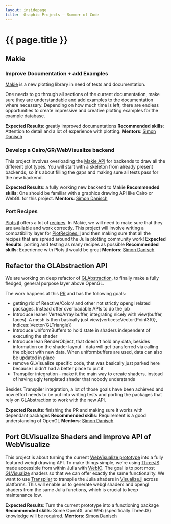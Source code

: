 ```yaml
---
layout: insidepage
title:  Graphic Projects – Summer of Code
---
```


# {{ page.title }}

## Makie

### Improve Documentation + add Examples

[Makie](https://github.com/JuliaPlots/Makie.jl) is a new plotting library in need of tests and documentation.

One needs to go through all sections of the current documentation, make sure they are understandable and
add examples to the documentation where necessary.
Depending on how much time is left,
there are endless opportunities to create impressive and creative plotting examples
for the example database.

**Expected Results**: greatly improved documentations
**Recommended skills**: Attention to detail and a lot of experience with plotting.
**Mentors**: [Simon Danisch](https://github.com/SimonDanisch/)


### Develop a Cairo/GR/WebVisualize backend

This project involves overloading the [Makie API](https://github.com/JuliaPlots/Makie.jl/tree/master/src/atomics)
for backends to draw all the different plot types.
You will start with a skeleton from already present backends, so it's about filling the
gaps and making sure all tests pass for the new backend.

**Expected Results**: a fully working new backend to Makie
**Recommended skills**: One should be familiar with a graphics drawing API like Cairo or WebGL for this project.
**Mentors**: [Simon Danisch](https://github.com/SimonDanisch/)


### Port Recipes

[Plots.jl](https://github.com/tbreloff/Plots.jl) offers a lot of [recipes](http://docs.juliaplots.org/latest/recipes/).
In Makie, we will need to make sure that they are available and work correctly.
This project will involve writing a compatibility layer for [PlotRecipes.jl](https://github.com/JuliaPlots/PlotRecipes.jl) and then making sure
that all the recipes that are spread around the Julia plotting community work!
**Expected Results**: porting and testing as many recipes as possible
**Recommended skills**: Experience with Plots.jl would be great
**Mentors**: [Simon Danisch](https://github.com/SimonDanisch/)


## Refactor the GLAbstraction API

We are working on deep refactor of [GLAbstraction](https://github.com/JuliaGL/GLAbstraction.jl), to finally make a fully fledged,
general purpose layer above OpenGL.

The work happens at this [PR](https://github.com/JuliaGL/GLAbstraction.jl/pull/88) and has the following goals:

* getting rid of Reactive/Color/ and other not strictly opengl related packages. Instead offer overloadable APIs to do the job
* Introduce leaner VertexArray buffer, integrating nicely with view(buffer, faces). A mesh is then basically just view(vertices::Vector{Point3f0}, indices::Vector{GLTriangle})
* Introduce UniformBuffers to hold state in shaders independent of executing the shader
* Introduce lean RenderObject, that doesn't hold any data, besides information on the shader layout - data will get transferred via calling the object with new data. When uniformbuffers are used, data can also be updated in place
* remove GLVisualize specific code, that was basically just parked here because I didn't had a better place to put it
* Transpiler integration - make it the main way to create shaders, instead of having ugly templated shader that nobody understands

Besides Transpiler integration, a lot of those goals have been achieved and now effort needs to
be put into writing tests and porting the packages that rely on GLAbstraction to work with the new API.

**Expected Results**: finishing the PR and making sure it works with dependant packages
**Recommended skills**: Requirement is a good understanding of OpenGL
**Mentors**: [Simon Danisch](https://github.com/SimonDanisch/)


## Port GLVisualize Shaders and improve API of WebVisualize

This project is about turning the current [WebVisualize prototype](https://github.com/SimonDanisch/WebVisualize.jl) into a fully featured webgl
drawing API.
To make things simple, we're using [ThreeJS](https://threejs.org/) made accessible from within Julia with [WebIO](https://github.com/JuliaGizmos/WebIO.jl).
The goal is to port most [GLVisualize](https://github.com/JuliaGL/GLVisualize.jl) shaders so that we can offer exactly the same functionality.
We want to use [Transpiler](https://github.com/SimonDanisch/Transpiler.jl) to transpile the Julia shaders in [Visualize.jl](https://github.com/SimonDanisch/Visualize.jl/tree/master/src/shader) across platforms.
This will enable us to generate webgl shaders and opengl shaders from the same Julia functions, which is crucial to keep maintenance low.

**Expected Results**: Turn the current prototype into a functioning package
**Recommended skills**: Some OpenGL and Web (specifically ThreeJS) knowledge will be required.
**Mentors**: [Simon Danisch](https://github.com/SimonDanisch/)
